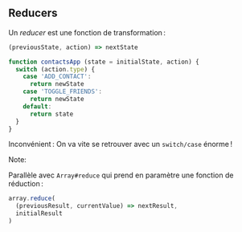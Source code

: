 ## Reducers

Un *reducer* est une fonction de transformation :

```js
(previousState, action) => nextState
```

```js
function contactsApp (state = initialState, action) {
  switch (action.type) {
    case 'ADD_CONTACT':
      return newState
    case 'TOGGLE_FRIENDS':
      return newState
    default:
      return state
  }
}
```

Inconvénient : On va vite se retrouver avec un ``switch/case`` énorme !

Note:

Parallèle avec ``Array#reduce`` qui prend en paramètre une fonction de réduction :

```js
array.reduce(
  (previousResult, currentValue) => nextResult,
  initialResult
)
```
